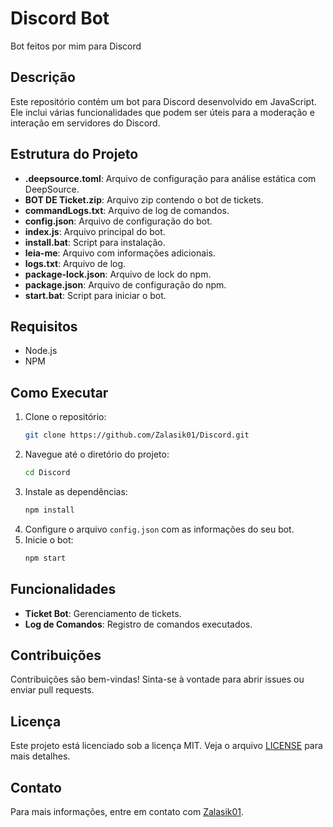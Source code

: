 # Discord Bot

Bot feitos por mim para Discord

## Descrição

Este repositório contém um bot para Discord desenvolvido em JavaScript. Ele inclui várias funcionalidades que podem ser úteis para a moderação e interação em servidores do Discord.

## Estrutura do Projeto

- **.deepsource.toml**: Arquivo de configuração para análise estática com DeepSource.
- **BOT DE Ticket.zip**: Arquivo zip contendo o bot de tickets.
- **commandLogs.txt**: Arquivo de log de comandos.
- **config.json**: Arquivo de configuração do bot.
- **index.js**: Arquivo principal do bot.
- **install.bat**: Script para instalação.
- **leia-me**: Arquivo com informações adicionais.
- **logs.txt**: Arquivo de log.
- **package-lock.json**: Arquivo de lock do npm.
- **package.json**: Arquivo de configuração do npm.
- **start.bat**: Script para iniciar o bot.

## Requisitos

- Node.js
- NPM

## Como Executar

1. Clone o repositório:
    ```bash
    git clone https://github.com/Zalasik01/Discord.git
    ```
2. Navegue até o diretório do projeto:
    ```bash
    cd Discord
    ```
3. Instale as dependências:
    ```bash
    npm install
    ```
4. Configure o arquivo `config.json` com as informações do seu bot.
5. Inicie o bot:
    ```bash
    npm start
    ```

## Funcionalidades

- **Ticket Bot**: Gerenciamento de tickets.
- **Log de Comandos**: Registro de comandos executados.

## Contribuições

Contribuições são bem-vindas! Sinta-se à vontade para abrir issues ou enviar pull requests.

## Licença

Este projeto está licenciado sob a licença MIT. Veja o arquivo [LICENSE](LICENSE) para mais detalhes.

## Contato

Para mais informações, entre em contato com [Zalasik01](https://github.com/Zalasik01).
